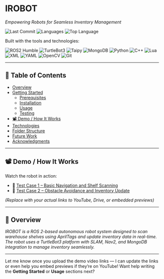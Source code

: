 # IROBOT

*Empowering Robots for Seamless Inventory Management*

![Last Commit](https://img.shields.io/github/last-commit/Faheemibrahim/IRobot)
![Languages](https://img.shields.io/github/languages/count/Faheemibrahim/IRobot)
![Top Language](https://img.shields.io/github/languages/top/Faheemibrahim/IRobot)

Built with the tools and technologies:

![ROS2 Humble](https://img.shields.io/badge/ROS2-Humble-blue)
![TurtleBot3](https://img.shields.io/badge/TurtleBot3-WafflePi-lightgreen)
![Taipy](https://img.shields.io/badge/-Taipy-purple)
![MongoDB](https://img.shields.io/badge/-MongoDB-green)
![Python](https://img.shields.io/badge/-Python-blue)
![C++](https://img.shields.io/badge/-C++-00599C)
![Lua](https://img.shields.io/badge/-Lua-000080)
![XML](https://img.shields.io/badge/-XML-orange)
![YAML](https://img.shields.io/badge/-YAML-red)
![OpenCV](https://img.shields.io/badge/-OpenCV-black)
![Git](https://img.shields.io/badge/-Git-orange)


---

## 📑 Table of Contents

- [Overview](#overview)
- [Getting Started](#getting-started)
  - [Prerequisites](#prerequisites)
  - [Installation](#installation)
  - [Usage](#usage)
  - [Testing](#testing)
- [📽️ Demo / How It Works](#️demo--how-it-works)
- [Technologies](#technologies)
- [Folder Structure](#folder-structure)
- [Future Work](#future-work)
- [Acknowledgments](#acknowledgments)

---

## 📽️ Demo / How It Works

Watch the robot in action:

- 🔹 [Test Case 1 – Basic Navigation and Shelf Scanning](https://your-link-to-test1)
- 🔹 [Test Case 2 – Obstacle Avoidance and Inventory Update](https://your-link-to-test2)

*(Replace with your actual links to YouTube, Drive, or embedded previews)*

---

## 📌 Overview

_IROBOT is a ROS 2-based autonomous robot system designed to scan warehouse shelves using AprilTags and update inventory data in real-time. The robot uses a TurtleBot3 platform with SLAM, Nav2, and MongoDB integration to manage inventory seamlessly._

---

Let me know once you upload the demo video links — I can update the links or even help you embed previews if they’re on YouTube! Want help writing the **Getting Started** or **Usage** sections next?
